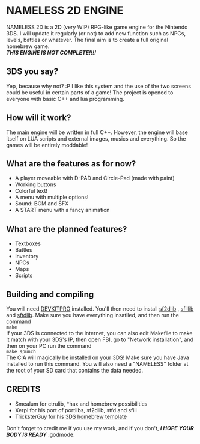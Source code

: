 # NAMELESS 2D ENGINE

NAMELESS 2D is a 2D (very WIP) RPG-like game engine for the Nintendo 3DS. I will update it regularly (or not) to add new function such as NPCs, levels, battles
or whatever. The final aim is to create a full original homebrew game.  
__*THIS ENGINE IS NOT COMPLETE!!!!*__

## 3DS you say?

Yep, because why not? :P I like this system and the use of the two screens could be useful in certain parts of a game! The project is
opened to everyone with basic C++ and lua programming.

## How will it work?

The main engine will be written in full C++. However, the engine will base itself on LUA scripts and external images, musics and
everything. So the games will be entirely moddable!

## What are the features as for now?

   * A player moveable with D-PAD and Circle-Pad (made with paint)
   * Working buttons
   * Colorful text!
   * A menu with multiple options!
   * Sound: BGM and SFX
   * A START menu with a fancy animation

## What are the planned features?

  * Textboxes
  * Battles
  * Inventory
  * NPCs
  * Maps
  * Scripts

## Building and compiling

 You will need [DEVKITPRO](https://devkitpro.org/) installed. You'll then need to install [sf2dlib](https://github.com/xerpi/sf2dlib)
 , [sfillib](https://github.com/xerpi/sfillib) and [sftdlib](https://github.com/xerpi/sftdlib). Make sure you have everything insatlled, and then run the command  
 `make`  
 If your 3DS is connected to the internet, you can also edit Makefile to make it match with your 3DS's IP, then open FBI, go to
 "Network installation", and then on your PC run the command  
 `make spunch`  
 The CIA will magically be installed on your 3DS! Make sure you have Java installed to run this command. You will also need a
 "NAMELESS" folder at the root of your SD card that contains the data needed.


## CREDITS


 * Smealum for ctrulib, *hax and homebrew possibilities
 * Xerpi for his port of portlibs, sf2dlib, stfd and sfill
 * TricksterGuy for his [3DS homebrew template](https://github.com/TricksterGuy/3ds-template)
 
Don't forget to credit me if you use my work, and if you don't, __*I HOPE YOUR BODY IS READY*__   :godmode:
